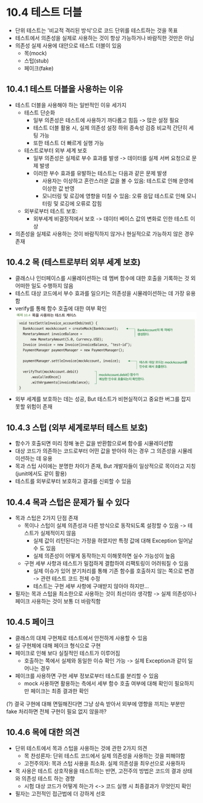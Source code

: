 # 10.4 테스트 더블
- 단위 테스트는 '비교적 격리된 방식'으로 코드 단위를 테스트하는 것을 목표
- 테스트에서 의존성을 실제로 사용하는 것이 항상 가능하거나 바람직한 것만은 아님
- 의존성 실제 사용에 대안으로 테스트 더블이 있음
  - 목(mock)
  - 스텁(stub)
  - 페이크(fake)

## 10.4.1 테스트 더블을 사용하는 이유
- 테스트 더블을 사용해야 하는 일반적인 이유 세가지 
  - 테스트 단순화
    - 일부 의존성은 테스트에 사용하기 까다롭고 힘듬 -> 많은 설정 필요
    - 테스트 더블 활용 시, 실제 의존성 설정 하위 종속성 검증 비교적 간단히 세팅 가능
    - 또한 테스트 더 빠르게 실행 가능
  - 테스트로부터 외부 세계 보호
    - 일부 의존성은 실제로 부수 효과를 발생 -> 데이터를 실제 서버 요청으로 문제 발생
    - 이러한 부수 효과를 유발하는 테스트는 다음과 같은 문제 발생
      - 사용자는 이상하고 혼란스러운 값을 볼 수 있음: 테스트로 인해 운영에 이상한 값 반영
      - 모니터링 및 로깅에 영향을 미칠 수 있음: 오류 응답 테스트로 인해 모니터링 및 로깅에 오류로 잡힘
  - 외부로부터 테스트 보호:
    - 외부세계 비결정적에서 보호 -> 데이터 베이스 값의 변화로 인한 테스트 이상
- 의존성을 실제로 사용하는 것이 바람직하지 않거나 현실적으로 가능하지 않은 경우 존재

## 10.4.2 목 (테스트로부터 외부 세계 보호)
- 클래스나 인터페이스를 시뮬레이션하는 데 멤버 함수에 대한 호출을 기록하는 것 외 어떠한 일도 수행하지 않음
- 테스트 대상 코드에서 부수 효과를 일으키는 의존성을 시뮬레이션하는 데 가장 유용함
- verify를 통해 함수 호출에 대한 여부 확인\
![img_2.png](img_2.png)
- 외부 세계를 보호하는 데는 성공, But 테스트가 비현실적이고 중요한 버그를 잡지 못할 위험이 존재

## 10.4.3 스텁 (외부 세계로부터 테스트 보호)
- 함수가 호출되면 미리 정해 놓은 값을 반환함으로써 함수를 시뮬레이션함
- 대상 코드가 의존하는 코드로부터 어떤 값을 받아야 하는 경우 그 의존성을 시뮬레이션하는 데 유용
- 목과 스텁 사이에는 분명한 차이가 존재, But 개발자들이 일상적으로 목이라고 지칭(junit에서도 같이 활용)
- 테스트를 외부로부터 보호하고 결과를 신뢰할 수 있음

## 10.4.4 목과 스텁은 문제가 될 수 있다
- 목과 스텁은 2가지 단점 존재
  - 목이나 스텁이 실제 의존성과 다른 방식으로 동작되도록 설정할 수 있음 -> 테스트가 실제적이지 않음
    - 실제 값이 리턴된다는 가정을 하였지만 특정 값에 대해 Exception 일어날 수 도 있음
    - 실제 의존성이 어떻게 동작하는지 이해못하면 실수 가능성이 높음
  - 구현 세부 사항과 테스트가 밀접하게 결합하여 리팩토링이 어려워질 수 있음
    - 실제 이슈가 있어 분기처리를 통해 기존 함수를 호출하지 않는 쪽으로 변경 -> 관련 테스트 코드 전체 수정
    - 테스트는 구현 세부 사항에 구애받지 않아야 하지만...
- 필자는 목과 스텁을 최소한으로 사용하는 것이 최선이라 생각함 -> 실제 의존성이나 페이크 사용하는 것이 보통 더 바람직함

## 10.4.5 페이크
- 클래스의 대체 구현체로 테스트에서 안전하게 사용할 수 있음
- 실 구현체에 대해 페이크 형식으로 구현
- 페이크로 인해 보다 실질적인 테스트가 이루어짐
  - 호출하는 쪽에서 실제와 동일한 이슈 확인 가능 -> 실제 Exception과 같이 일어나는 경우
- 페이크를 사용하면 구현 세부 정보로부터 테스트를 분리할 수 있음
  - mock 사용하면 활용하는 측에서 세부 함수 호출 여부에 대해 확인이 필요하지만 페이크는 최종 결과한 확인
  
(?) 결국 구현에 대해 면밀해진다면 그냥 상속 받아서 외부에 영향을 끼치는 부분만 fake 처리하면 전체 구현이 필요 없지 않을까?


## 10.4.6 목에 대한 의견
- 단위 테스트에서 목과 스텁을 사용하는 것에 관한 2가지 의견
  - 목 찬성론자: 단위 테스트 코드에서 실제 의존성을 사용하는 것을 피해야함
  - 고전주의자: 목과 스텁 사용을 최소화. 실제 의존성을 최우선으로 사용하자
- 목 사용은 테스트 상호작용을 테스트하는 반면, 고전주의 방법은 코드의 결과 상태와 의존성 테스트 하는 경향
  - 시험 대상 코드가 어떻게 하는가 <-> 코드 실행 시 최종결과가 무엇인지 확인
- 필자는 고전적인 접근법에 더 강하게 선호

